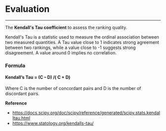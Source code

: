 # Evaluation
***
The **Kendall's Tau coefficient** to assess the ranking quality.

Kendall's Tau is a statistic used to measure the ordinal association between two measured quantities. A Tau value close to 1 indicates strong agreement between two rankings, while a value close to -1 suggests strong disagreement. A value around 0 implies no correlation.

### Formula
#### Kendall’s Tau = (C – D) /( C + D)
Where C is the number of concordant pairs and D is the number of discordant pairs.

**Reference**
* https://docs.scipy.org/doc/scipy/reference/generated/scipy.stats.kendalltau.html
* https://www.statology.org/kendalls-tau/